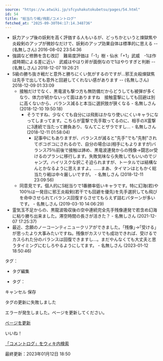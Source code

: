 ```yaml
---
source: "https://w.atwiki.jp/sfcyuhakutokubetsu/pages/54.html"
id: 54
title: "総当たり戦/飛影/コメントログ"
fetched_at: "2025-09-30T04:17:14.348736"
---
```


* 妖力アップ後の妖剣を高く評価する人もいるが、どっちかというと煉獄焦や炎殺剣のアップが微妙なだけで、妖剣のアップ効果自体は標準的に思える -- (名無しさん) 2016-08-02 23:54:36
* 強調など修飾を含む改訂　難易度評価は「-1」樹・仙水「+1」武威　-1は作成時期による差に近い　武威はやはり斧が面倒なので1はやりすぎと判断 -- (名無しさん) 2018-12-07 19:26:21
* S級の勝ち抜き戦だと意外と勝ちにくい気がするのですが…邪王炎殺煉獄焦は先手で出しても意外と回避してくれない感があります -- (名無しさん) 2018-12-09 01:33:09
  * 接触だけでなく、黒竜波も撃つ方も無防備だからどうしても被弾が多くなり、体力が続かないって面はありますね　接触霊撃にしても回避は別に高くないから、バランス減ると本当に選択肢が狭くなる - 名無しさん (2018-12-10 19:50:18)
    * そうですね、少なくても自分には飛影はかなり使いにくいキャラになってしまってます。こちらが霊撃で先手取ってるのに、相手のX霊撃に3連続で当たって勝負あり、なんてことザラですし… - 名無しさん (2018-12-11 01:58:04)
      * 記事中にもありますが、バランスが減ると"先手"でも"先制"されてボコボコにされるので、自分の場合は(相手にもよりますが)バランス75％前後で接触は諦め、黒竜波連発からの残像→闘志or受けるのプランに移行します。失敗気味なら失敗してもいいのでジャンプ。ハイリスクな択こそ迫られますが、トータルでは結構なんとかなるように思えますよ。……まあ、タイマンはともかく総当たり戦は中々厳しいですが。 - 名無しさん (2018-12-11 23:09:56)
  * 同意見です。個人的にS総当りで1番勝率低いキャラです。特に幻海(若)や100％は一発目に邪王炎殺剣(若干でも回避を優先)を先手選択しても飛びを命中させられてバランス回復すらさせてもらえず詰むパターンが多いです。 - 名無しさん (2019-03-10 14:06:29)
* 霊気玉不足からの、黒龍波吸収後の空中連続完全先手残像連発で若含め幻海に粘り勝ち出来ました。滞空時間の長さが活きた？ - 名無しさん (2021-12-07 17:25:37)
* 最近、念願のノーコーンティニュークリアができました。｢残像｣→｢受ける｣が思ったより大事みたいですね。残像がカスリでも成功できれば、受けるでカスられた分のバランスは回復できますし…。まだやんなくても大丈夫と思うタイミングにむしろやるようにしてます。 - 名無しさん (2023-01-12 18:50:46)

タグ：

+ タグ編集

* タグ：

キャンセル
保存

タグの更新に失敗しました

エラーが発生しました。ページを更新してください。

[ページを更新](https://w.atwiki.jp/sfcyuhakutokubetsu/pages/54.html)

いいね！

[「コメントログ」をウィキ内検索](https://w.atwiki.jp//w.atwiki.jp/sfcyuhakutokubetsu/search?andor=and&keyword=%E3%82%B3%E3%83%A1%E3%83%B3%E3%83%88%E3%83%AD%E3%82%B0)

最終更新：2023年01月12日 18:50